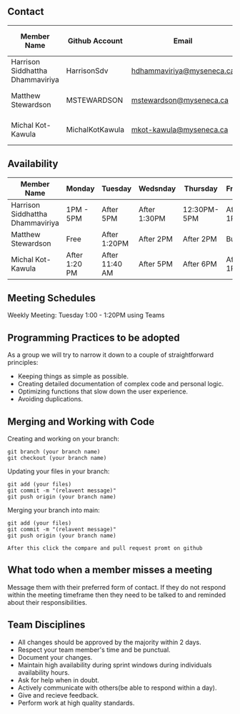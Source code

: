 ## Contact

| Member Name                      | Github Account  |  Email                    | Preferred form of contact|
|----------------------------------|-----------------|---------------------------|--------------------------|
| Harrison Siddhattha Dhammaviriya | HarrisonSdv     | hdhammaviriya@myseneca.ca | Slack, Discord, or email |
| Matthew Stewardson               | MSTEWARDSON     | mstewardson@myseneca.ca   | Slack, Discord, or email |
| Michal Kot-Kawula                | MichalKotKawula | mkot-kawula@myseneca.ca   | Slack, Discord, or email |

## Availability

| Member Name                      | Monday  | Tuesday | Wedsnday | Thursday | Friday | Saturday | Sunday |
|----------------------------------|---------|---------|----------|----------|--------|----------|--------|
| Harrison Siddhattha Dhammaviriya | 1PM - 5PM|After 5PM    | After 1:30PM| 12:30PM-5PM|After 1PM| Free | Free |
| Matthew Stewardson               | Free    | After 1:20PM | After 2PM | After 2PM | Busy | Free | Free |
| Michal Kot-Kawula                | After 1:20 PM | After 11:40 AM | After 5PM | After 6PM | After 1PM | Free | Free |

## Meeting Schedules

Weekly Meeting: Tuesday 1:00 - 1:20PM using Teams

## Programming Practices to be adopted

As a group we will try to narrow it down to a couple of straightforward principles:

- Keeping things as simple as possible.
- Creating detailed documentation of complex code and personal logic.
- Optimizing functions that slow down the user experience.
- Avoiding duplications.


## Merging and Working with Code

Creating and working on your branch:
```
git branch (your branch name)
git checkout (your branch name)
```

Updating your files in your branch:
```
git add (your files)
git commit -m "(relavent message)"
git push origin (your branch name)
```

Merging your branch into main:
```
git add (your files)
git commit -m "(relavent message)"
git push origin (your branch name)

After this click the compare and pull request promt on github
```

## What todo when a member misses a meeting

Message them with their preferred form of contact. If they do not respond within the meeting timeframe then they need to be talked to and reminded about their responsibilities. 


## Team Disciplines

- All changes should be approved by the majority within 2 days.
- Respect your team member's time and be punctual.
- Document your changes.
- Maintain high availability during sprint windows during individuals availability hours.
- Ask for help when in doubt.
- Actively communicate with others(be able to respond within a day).
- Give and recieve feedback.
- Perform work at high quality standards.

